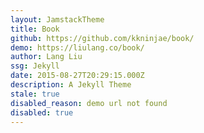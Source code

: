 ```yaml
---
layout: JamstackTheme
title: Book
github: https://github.com/kkninjae/book/
demo: https://liulang.co/book/
author: Lang Liu
ssg: Jekyll
date: 2015-08-27T20:29:15.000Z
description: A Jekyll Theme
stale: true
disabled_reason: demo url not found
disabled: true
---
```

